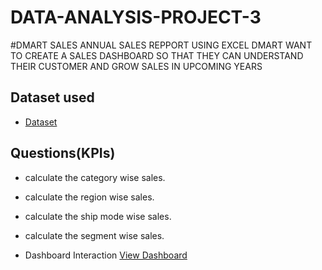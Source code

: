 # DATA-ANALYSIS-PROJECT-3

#DMART SALES ANNUAL SALES REPPORT USING EXCEL 
DMART WANT TO CREATE A SALES DASHBOARD SO THAT THEY CAN UNDERSTAND THEIR CUSTOMER AND GROW SALES IN UPCOMING YEARS 

## Dataset used
- <a href="https://github.com/Monoj123991/DATA-ANALYSIS-PROJECT-3/blob/main/DMart%20Sales%20Dashboard%202024.xlsx">Dataset</a>

## Questions(KPIs)
- calculate the category wise sales.
- calculate the region wise sales.
- calculate the ship mode wise sales.
- calculate the segment wise sales.


- Dashboard Interaction <a href="https://github.com/Monoj123991/DATA-ANALYSIS-PROJECT-3/blob/main/Screenshot%202025-05-25%20004627.png">View Dashboard<a/>


